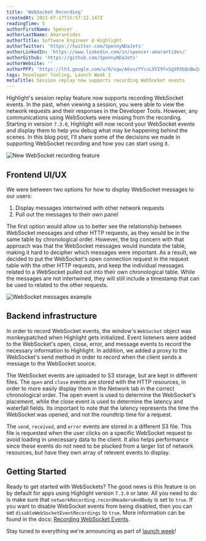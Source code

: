 ```yaml
---
title: 'WebSocket Recording'
createdAt: 2023-07-17T15:57:12.147Z
readingTime: 5
authorFirstName: Spencer
authorLastName: Amarantides
authorTitle: Software Engineer @ Highlight
authorTwitter: 'https://twitter.com/SpennyNDaJets'
authorLinkedIn: 'https://www.linkedin.com/in/spencer-amarantides/'
authorGithub: 'https://github.com/SpennyNDaJets'
authorWebsite: ''
authorPFP: 'https://lh3.google.com/u/0/ogw/AGvuzYYcxLXVI9fxSgSPXbQoBw2mpUKll1Kt5hR3LxEh=s64-c-mo'
tags: Developer Tooling, Launch Week 2
metaTitle: Session replay now supports recording WebSocket events
---
```


Highlight's session replay feature now supports recording WebSocket events. In the past, when viewing a session, you were able to view the network requests and their responses in the Developer Tools. However, any communications using WebSockets were missing from the recording. Starting in version `7.3.0`, Highlight will now record your WebSocket events and display them to help you debug what may be happening behind the scenes. In this blog post, I'll share some of the decisions we made in supporting WebSocket recording and how you can start using it.

![New WebSocket recording feature](/images/blog/web-socket-recording/overview.png)

## Frontend UI/UX

We were between two options for how to display WebSocket messages to our users:
<ol>
  <li>Display messages intertwined with other network requests</li>
  <li>Pull out the messages to their own panel</li>
</ol>

The first option would allow us to better see the relationship between WebSocket messages and other HTTP requests, as they would be in the same table by chronological order. However, the big concern with that approach was that the WebSocket messages would inundate the table, making it hard to decipher which messages were important. As a result, we decided to put the WebSocket's open connection request in the request table with the other HTTP requests, and keep the individual messages related to a WebSocket pulled out into their own chronological table. While the messages are not intertwined, they will still include a timestamp that can be used to related to the other requests.

![WebSocket messages example](/images/blog/web-socket-recording/messages.png)

## Backend infrastructure

In order to record WebSocket events, the window's `WebSocket` object was monkeypatched when Highlight gets initialized. Event listeners were added to the WebSocket's open, close, error, and message events to record the necessary information to Highlight. In addition, we added a proxy to the WebSocket's send method in order to record when the client sends a message to the WebSocket source.

The WebSocket events are uploaded to S3 storage, but are kept in different files. The `open` and `close` events are stored with the HTTP resources, in order to more easily display them in the Network tab in the correct chronological order. The open event is used to determine the WebSocket's placement, while the close event is used to determine the latency and waterfall fields. Its important to note that the latency represents the time the WebSocket was opened, and not the roundtrip time for a request.

The `send`, `received`, and `error` events are stored in a different S3 file. This file is requested when the user clicks on a specific WebSocket request to avoid loading in unecessary data to the client. It also helps performance since these events do not need to be plucked from a larger list of network resources, but have they own array of relevent events to display.

## Getting Started

Ready to get started with WebSockets? The good news is this feature is on by default for apps using Highlight version `7.3.0` or later. All you need to do is make sure that `networkRecording.recordHeadersAndBody` is set to `true`. If you want to disable WebSocket events from being disabled, then you can set `disableWebSocketEventRecordings` to `true`. More information can be found in the docs: [Recording WebSocket Events](https://www.highlight.io/docs/getting-started/client-sdk/replay-configuration/recording-web-socket-events).

Stay tuned to everything we're announcing as part of [launch week](https://highlight.io/launch-week)!
